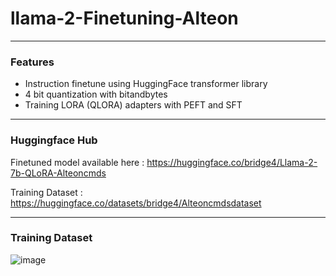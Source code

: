 # llama-2-Finetuning-Alteon

---
 
### Features
- Instruction finetune using HuggingFace transformer library
- 4 bit quantization with bitandbytes
- Training LORA (QLORA) adapters with PEFT and SFT

---

### Huggingface Hub

Finetuned model available here : https://huggingface.co/bridge4/Llama-2-7b-QLoRA-Alteoncmds

Training Dataset : https://huggingface.co/datasets/bridge4/Alteoncmdsdataset

---

### Training Dataset

![image](https://github.com/user-attachments/assets/dfec7eb4-2877-4dfe-beb3-f09857856e3f)



 
